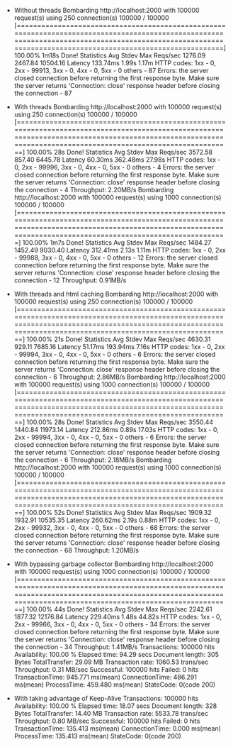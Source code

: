 * Without threads
  Bombarding http://localhost:2000 with 100000 request(s) using 250 connection(s)
   100000 / 100000 [============================================================================================================================================================================================================] 100.00% 1m18s
  Done!
  Statistics        Avg      Stdev        Max
    Reqs/sec      1276.09    2467.84   10504.16
    Latency      133.74ms      1.99s      1.17m
    HTTP codes:
      1xx - 0, 2xx - 99913, 3xx - 0, 4xx - 0, 5xx - 0
      others - 87
    Errors:
      the server closed connection before returning the first response byte. Make sure the server returns 'Connection: close' response header before closing the connection - 87

* With threads
Bombarding http://localhost:2000 with 100000 request(s) using 250 connection(s)
 100000 / 100000 [==============================================================================================================================================================================================================] 100.00% 28s
Done!
Statistics        Avg      Stdev        Max
  Reqs/sec      3572.58     857.40    6445.78
  Latency       60.30ms   362.48ms     27.98s
  HTTP codes:
    1xx - 0, 2xx - 99996, 3xx - 0, 4xx - 0, 5xx - 0
    others - 4
  Errors:
    the server closed connection before returning the first response byte. Make sure the server returns 'Connection: close' response header before closing the connection - 4
  Throughput:     2.20MB/s
Bombarding http://localhost:2000 with 100000 request(s) using 1000 connection(s)
 100000 / 100000 [=============================================================================================================================================================================================================] 100.00% 1m7s
Done!
Statistics        Avg      Stdev        Max
  Reqs/sec      1484.27    1452.49    9030.40
  Latency      312.41ms      2.13s      1.11m
  HTTP codes:
    1xx - 0, 2xx - 99988, 3xx - 0, 4xx - 0, 5xx - 0
    others - 12
  Errors:
    the server closed connection before returning the first response byte. Make sure the server returns 'Connection: close' response header before closing the connection - 12
  Throughput:     0.91MB/s
* With threads and html caching
Bombarding http://localhost:2000 with 100000 request(s) using 250 connection(s)
 100000 / 100000 [==============================================================================================================================================================================================================] 100.00% 21s
Done!
Statistics        Avg      Stdev        Max
  Reqs/sec      4630.31     929.11    7685.16
  Latency       51.17ms   193.94ms      7.16s
  HTTP codes:
    1xx - 0, 2xx - 99994, 3xx - 0, 4xx - 0, 5xx - 0
    others - 6
  Errors:
    the server closed connection before returning the first response byte. Make sure the server returns 'Connection: close' response header before closing the connection - 6
  Throughput:     2.86MB/s
Bombarding http://localhost:2000 with 100000 request(s) using 1000 connection(s)
 100000 / 100000 [==============================================================================================================================================================================================================] 100.00% 28s
Done!
Statistics        Avg      Stdev        Max
  Reqs/sec      3550.44    1440.84   11973.14
  Latency      212.86ms      0.89s     17.03s
  HTTP codes:
    1xx - 0, 2xx - 99994, 3xx - 0, 4xx - 0, 5xx - 0
    others - 6
  Errors:
    the server closed connection before returning the first response byte. Make sure the server returns 'Connection: close' response header before closing the connection - 6
  Throughput:     2.18MB/s
  Bombarding http://localhost:2000 with 100000 request(s) using 1000 connection(s)
   100000 / 100000 [==============================================================================================================================================================================================================] 100.00% 52s
  Done!
  Statistics        Avg      Stdev        Max
    Reqs/sec      1909.32    1932.91   10535.35
    Latency      260.62ms      2.19s      0.88m
    HTTP codes:
      1xx - 0, 2xx - 99932, 3xx - 0, 4xx - 0, 5xx - 0
      others - 68
    Errors:
      the server closed connection before returning the first response byte. Make sure the server returns 'Connection: close' response header before closing the connection - 68
    Throughput:     1.20MB/s
* With bypassing garbage collector
Bombarding http://localhost:2000 with 100000 request(s) using 1000 connection(s)
 100000 / 100000 [==============================================================================================================================================================================================================] 100.00% 44s
Done!
Statistics        Avg      Stdev        Max
  Reqs/sec      2242.61    1877.32   12176.84
  Latency      229.40ms      1.48s     44.82s
  HTTP codes:
    1xx - 0, 2xx - 99966, 3xx - 0, 4xx - 0, 5xx - 0
    others - 34
  Errors:
    the server closed connection before returning the first response byte. Make sure the server returns 'Connection: close' response header before closing the connection - 34
  Throughput:     1.41MB/s
Transactions:                   100000 hits
Availability:                   100.00 %
Elapsed time:                  94.29 secs
Document length:               305 Bytes
TotalTransfer:                 29.09 MB
Transaction rate:            1060.53 trans/sec
Throughput:                     0.31 MB/sec
Successful:                     100000 hits
Failed:                           0 hits
TransactionTime:             945.771 ms(mean)
ConnectionTime:              486.291 ms(mean)
ProcessTime:                 459.480 ms(mean)
StateCode:                    0(code 200)
* With taking advantage of Keep-Alive
Transactions:                   100000 hits
Availability:                   100.00 %
Elapsed time:                  18.07 secs
Document length:               328 Bytes
TotalTransfer:                 14.40 MB
Transaction rate:            5533.78 trans/sec
Throughput:                     0.80 MB/sec
Successful:                     100000 hits
Failed:                           0 hits
TransactionTime:             135.413 ms(mean)
ConnectionTime:                0.000 ms(mean)
ProcessTime:                 135.413 ms(mean)
StateCode:                    0(code 200)

